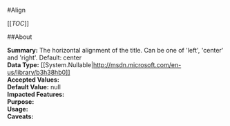 #Align

[[_TOC_]]

##About

**Summary:**  The horizontal alignment of the title. Can be one of 'left', 'center' and 'right'. Default: center   
**Data Type:** [[System.Nullable|http://msdn.microsoft.com/en-us/library/b3h38hb0]]  
**Accepted Values:**   
**Default Value:** null  
**Impacted Features:**   
**Purpose:**   
**Usage:**   
**Caveats:**   

